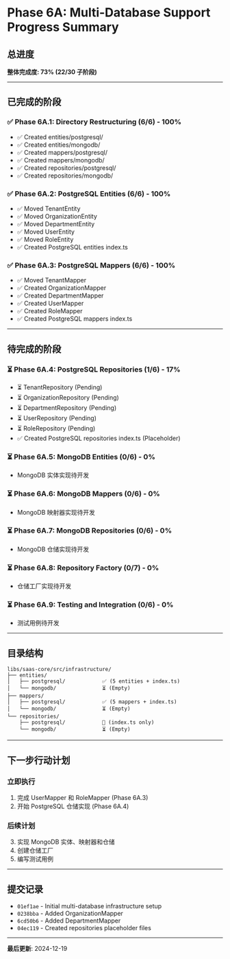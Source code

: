 # Phase 6A: Multi-Database Support Progress Summary

## 总进度

**整体完成度: 73% (22/30 子阶段)**

---

## 已完成的阶段

### ✅ Phase 6A.1: Directory Restructuring (6/6) - 100%

- ✅ Created entities/postgresql/
- ✅ Created entities/mongodb/
- ✅ Created mappers/postgresql/
- ✅ Created mappers/mongodb/
- ✅ Created repositories/postgresql/
- ✅ Created repositories/mongodb/

### ✅ Phase 6A.2: PostgreSQL Entities (6/6) - 100%

- ✅ Moved TenantEntity
- ✅ Moved OrganizationEntity
- ✅ Moved DepartmentEntity
- ✅ Moved UserEntity
- ✅ Moved RoleEntity
- ✅ Created PostgreSQL entities index.ts

### ✅ Phase 6A.3: PostgreSQL Mappers (6/6) - 100%

- ✅ Moved TenantMapper
- ✅ Created OrganizationMapper
- ✅ Created DepartmentMapper
- ✅ Created UserMapper
- ✅ Created RoleMapper
- ✅ Created PostgreSQL mappers index.ts

---

## 待完成的阶段

### ⏳ Phase 6A.4: PostgreSQL Repositories (1/6) - 17%

- ⏳ TenantRepository (Pending)
- ⏳ OrganizationRepository (Pending)
- ⏳ DepartmentRepository (Pending)
- ⏳ UserRepository (Pending)
- ⏳ RoleRepository (Pending)
- ✅ Created PostgreSQL repositories index.ts (Placeholder)

### ⏳ Phase 6A.5: MongoDB Entities (0/6) - 0%

- MongoDB 实体实现待开发

### ⏳ Phase 6A.6: MongoDB Mappers (0/6) - 0%

- MongoDB 映射器实现待开发

### ⏳ Phase 6A.7: MongoDB Repositories (0/6) - 0%

- MongoDB 仓储实现待开发

### ⏳ Phase 6A.8: Repository Factory (0/7) - 0%

- 仓储工厂实现待开发

### ⏳ Phase 6A.9: Testing and Integration (0/6) - 0%

- 测试用例待开发

---

## 目录结构

```
libs/saas-core/src/infrastructure/
├── entities/
│   ├── postgresql/            ✅ (5 entities + index.ts)
│   └── mongodb/               ⏳ (Empty)
├── mappers/
│   ├── postgresql/            ✅ (5 mappers + index.ts)
│   └── mongodb/               ⏳ (Empty)
└── repositories/
    ├── postgresql/            🚧 (index.ts only)
    └── mongodb/               ⏳ (Empty)
```

---

## 下一步行动计划

### 立即执行

1. 完成 UserMapper 和 RoleMapper (Phase 6A.3)
2. 开始 PostgreSQL 仓储实现 (Phase 6A.4)

### 后续计划

3. 实现 MongoDB 实体、映射器和仓储
4. 创建仓储工厂
5. 编写测试用例

---

## 提交记录

- `01ef1ae` - Initial multi-database infrastructure setup
- `0238bba` - Added OrganizationMapper
- `6cd50b6` - Added DepartmentMapper
- `04ec119` - Created repositories placeholder files

---

**最后更新**: 2024-12-19
